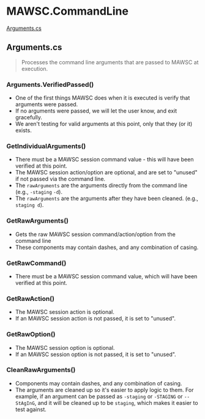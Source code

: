 ﻿# MAWSC.CommandLine

[Arguments.cs](argumentscs)

## Arguments.cs
> Processes the command line arguments that are passed to MAWSC at execution.

### Arguments.VerifiedPassed()
- One of the first things MAWSC does when it is executed is verify that arguments were passed.
- If no arguments were passed, we will let the user know, and exit gracefully.
- We aren't testing for valid arguments at this point, only that they (or it) exists.

### GetIndividualArguments()
- There must be a MAWSC session command value - this will have been verified at this point.
- The MAWSC session action/option are optional, and are set to "unused" if not passed via the command line.
- The `rawArguments` are the arguments directly from the command line (e.g., `-staging` `-d`).
- The `rawArguments` are the arguments after they have been cleaned. (e.g., `staging d`).

### GetRawArguments()
- Gets the raw MAWSC session command/action/option from the command line
- These components may contain dashes, and any combination of casing.

### GetRawCommand()
- There must be a MAWSC session command value, which will have been verified at this point.

### GetRawAction()
- The MAWSC session action is optional.
- If an MAWSC session action is not passed, it is set to "unused".

### GetRawOption()
- The MAWSC session option is optional.
- If an MAWSC session option is not passed, it is set to "unused".

### CleanRawArguments()
- Components may contain dashes, and any combination of casing.
- The arguments are cleaned up so it's easier to apply logic to them. For example, if an argument can be passed as `-staging` or `-STAGING` or `--StAgInG`, and it will be cleaned up to be `staging`, which makes it easier to test against.